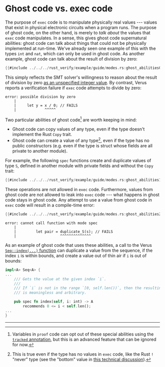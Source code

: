 # Ghost code vs. exec code

The purpose of `exec` code is to manipulate physically real values ---
values that exist in physical electronic circuits when a program runs.
The purpose of ghost code, on the other hand,
is merely to *talk about* the values that `exec` code manipulates.
In a sense, this gives ghost code supernatural abilities:
ghost code can talk about things that could not be physically implemented at run-time.
We've already seen one example of this with the types `int` and `nat`,
which can only be used in ghost code.
As another example, ghost code can talk about the result of division by zero:

```rust
{{#include ../../../rust_verify/example/guide/modes.rs:ghost_abilities0}}
```

This simply reflects the SMT solver's willingness to reason about the result of division by zero
[as an unspecified integer value](https://microsoft.github.io/z3guide/docs/theories/Arithmetic/#division).
By contrast, Verus reports a verification failure if `exec` code attempts to divide by zero:

```
error: possible division by zero
    |
    |     let y = x / 0; // FAILS
    |             ^^^^^
```

Two particular abilities of ghost code[^note_tracked] are worth keeping in mind:
- Ghost code can copy values of any type,
  even if the type doesn't implement the Rust `Copy` trait.
- Ghost code can create a value of any type[^note_uninhabited],
  even if the type has no public constructors
  (e.g. even if the type is struct whose fields are all private to another module).

For example, the following `spec` functions create and duplicate values of type `S`,
defined in another module with private fields and without the `Copy` trait:

```rust
{{#include ../../../rust_verify/example/guide/modes.rs:ghost_abilities1}}
```

These operations are not allowed in `exec` code.
Furthermore, values from ghost code are not allowed to leak into `exec` code ---
what happens in ghost code stays in ghost code.
Any attempt to use a value from ghost code in `exec` code will result in a compile-time error:

```rust
{{#include ../../../rust_verify/example/guide/modes.rs:ghost_abilities2}}
```

```
error: cannot call function with mode spec
    |
    |         let pair = duplicate_S(s); // FAILS
    |                    ^^^^^^^^^^^^^^
```

As an example of ghost code that uses these abilities,
a call to the Verus [`Seq::index(...)` function](https://github.com/verus-lang/verus/blob/main/source/vstd/seq.rs)
can duplicate a value from the sequence, if the index `i` is within bounds,
and create a value out of thin air if `i` is out of bounds:

```rust
impl<A> Seq<A> {
...
    /// Gets the value at the given index `i`.
    ///
    /// If `i` is not in the range `[0, self.len())`, then the resulting value
    /// is meaningless and arbitrary.

    pub spec fn index(self, i: int) -> A
        recommends 0 <= i < self.len();
...
}
```

---

[^note_tracked]: Variables in `proof` code can opt out of these special abilities using
the [`tracked` annotation](reference-var-modes.html#using-tracked-and-ghost-variables-from-a-proof-function),
but this is an advanced feature that can be ignored for now.

[^note_uninhabited]: This is true even if the type has no values in `exec` code,
like the Rust `!` "never" type
(see the "bottom" value in [this technical discussion](https://github.com/Chris-Hawblitzel/rust/wiki/Three-kinds-of-code-...-specification,-proof,-and-executable)).
